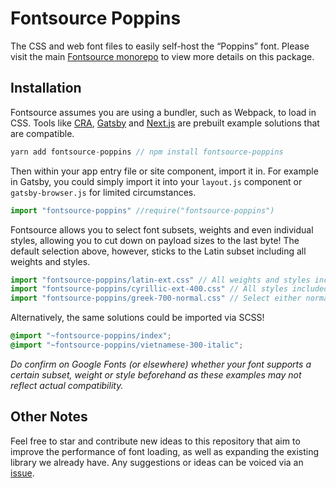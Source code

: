 # Fontsource Poppins

The CSS and web font files to easily self-host the “Poppins” font. Please visit the main [Fontsource monorepo](https://github.com/DecliningLotus/fontsource) to view more details on this package.

## Installation

Fontsource assumes you are using a bundler, such as Webpack, to load in CSS. Tools like [CRA](https://create-react-app.dev/), [Gatsby](https://www.gatsbyjs.org/) and [Next.js](https://nextjs.org/) are prebuilt example solutions that are compatible.

```javascript
yarn add fontsource-poppins // npm install fontsource-poppins
```

Then within your app entry file or site component, import it in. For example in Gatsby, you could simply import it into your `layout.js` component or `gatsby-browser.js` for limited circumstances.

```javascript
import "fontsource-poppins" //require("fontsource-poppins")
```

Fontsource allows you to select font subsets, weights and even individual styles, allowing you to cut down on payload sizes to the last byte! The default selection above, however, sticks to the Latin subset including all weights and styles.

```javascript
import "fontsource-poppins/latin-ext.css" // All weights and styles included.
import "fontsource-poppins/cyrillic-ext-400.css" // All styles included.
import "fontsource-poppins/greek-700-normal.css" // Select either normal or italic.
```

Alternatively, the same solutions could be imported via SCSS!

```scss
@import "~fontsource-poppins/index";
@import "~fontsource-poppins/vietnamese-300-italic";
```

_Do confirm on Google Fonts (or elsewhere) whether your font supports a certain subset, weight or style beforehand as these examples may not reflect actual compatibility._

## Other Notes

Feel free to star and contribute new ideas to this repository that aim to improve the performance of font loading, as well as expanding the existing library we already have. Any suggestions or ideas can be voiced via an [issue](https://github.com/DecliningLotus/fontsource/issues).
